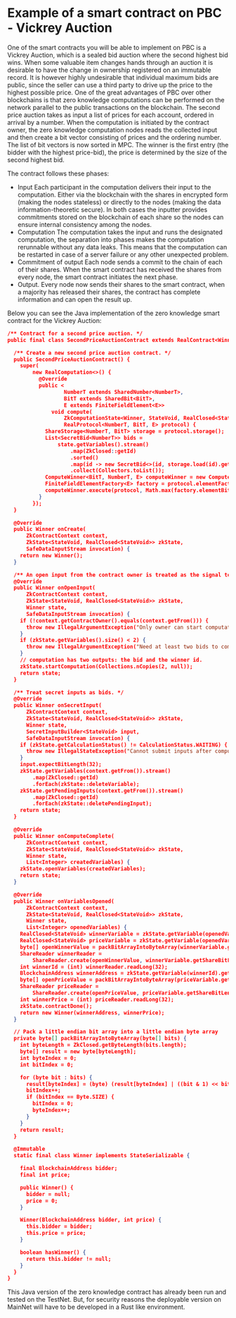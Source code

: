 # Example of a smart contract on PBC - Vickrey Auction
One of the smart contracts you will be able to implement on PBC is a Vickrey Auction, which is a sealed bid auction where the second highest bid wins. 
When some valuable item changes hands through an auction it is desirable to have the change in ownership registered on an immutable record.  It is however highly undesirable that individual maximum bids are public, since the seller can use a third party to drive up the price to the highest possible price. One of the great advantages of PBC over other blockchains is that zero knowledge computations can be performed on the network parallel to the public transactions on the blockchain.
The second price auction takes as input a list of prices for each account, ordered in arrival by a number. When the computation is initiated by the contract owner, the zero knowledge computation nodes reads the collected input and then create a bit vector consisting of prices and the ordering number. The list of bit vectors is now sorted in MPC. The winner is the first entry (the bidder with the highest price-bid), the price is determined by the size of the second highest bid.

The contract follows these phases: 
- Input
Each participant in the computation delivers their input to the computation. Either via the blockchain with the shares in encrypted form (making the nodes stateless) or directly to the nodes (making the data information-theoretic secure). In both cases the inputter provides commitments stored on the blockchain of each share so the nodes can ensure internal consistency among the nodes.
- Computation
The computation takes the input and runs the designated computation, the separation into phases makes the computation rerunnable without any data leaks. This means that the computation can be restarted in case of a server failure or any other unexpected problem.
- Commitment of output
Each node sends a commit to the chain of each of their shares. When the smart contract has received the shares from every node, the smart contract initiates the next phase.
- Output.
Every node now sends their shares to the smart contract, when a majority has released their shares, the contract has complete information and can open the result up.

Below you can see the Java implementation of the zero knowledge smart contract for the Vickrey Auction:
````json
/** Contract for a second price auction. */
public final class SecondPriceAuctionContract extends RealContract<Winner, StateVoid> {

  /** Create a new second price auction contract. */
  public SecondPriceAuctionContract() {
    super(
        new RealComputation<>() {
          @Override
          public <
                  NumberT extends SharedNumber<NumberT>,
                  BitT extends SharedBit<BitT>,
                  E extends FiniteFieldElement<E>>
              void compute(
                  ZkComputationState<Winner, StateVoid, RealClosed<StateVoid>> state,
                  RealProtocol<NumberT, BitT, E> protocol) {
            ShareStorage<NumberT, BitT> storage = protocol.storage();
            List<SecretBid<NumberT>> bids =
                state.getVariables().stream()
                    .map(ZkClosed::getId)
                    .sorted()
                    .map(id -> new SecretBid<>(id, storage.load(id).get(0).getNumber()))
                    .collect(Collectors.toList());
            ComputeWinner<BitT, NumberT, E> computeWinner = new ComputeWinner<>(bids);
            FiniteFieldElementFactory<E> factory = protocol.elementFactory();
            computeWinner.execute(protocol, Math.max(factory.elementBitSize(), 32));
          }
        });
  }

  @Override
  public Winner onCreate(
      ZkContractContext context,
      ZkState<StateVoid, RealClosed<StateVoid>> zkState,
      SafeDataInputStream invocation) {
    return new Winner();
  }

  /** An open input from the contract owner is treated as the signal to execute the auction. */
  @Override
  public Winner onOpenInput(
      ZkContractContext context,
      ZkState<StateVoid, RealClosed<StateVoid>> zkState,
      Winner state,
      SafeDataInputStream invocation) {
    if (!context.getContractOwner().equals(context.getFrom())) {
      throw new IllegalArgumentException("Only owner can start computation");
    }
    if (zkState.getVariables().size() < 2) {
      throw new IllegalArgumentException("Need at least two bids to compute");
    }
    // computation has two outputs: the bid and the winner id.
    zkState.startComputation(Collections.nCopies(2, null));
    return state;
  }

  /** Treat secret inputs as bids. */
  @Override
  public Winner onSecretInput(
      ZkContractContext context,
      ZkState<StateVoid, RealClosed<StateVoid>> zkState,
      Winner state,
      SecretInputBuilder<StateVoid> input,
      SafeDataInputStream invocation) {
    if (zkState.getCalculationStatus() != CalculationStatus.WAITING) {
      throw new IllegalStateException("Cannot submit inputs after computation has started");
    }
    input.expectBitLength(32);
    zkState.getVariables(context.getFrom()).stream()
        .map(ZkClosed::getId)
        .forEach(zkState::deleteVariable);
    zkState.getPendingInputs(context.getFrom()).stream()
        .map(ZkClosed::getId)
        .forEach(zkState::deletePendingInput);
    return state;
  }

  @Override
  public Winner onComputeComplete(
      ZkContractContext context,
      ZkState<StateVoid, RealClosed<StateVoid>> zkState,
      Winner state,
      List<Integer> createdVariables) {
    zkState.openVariables(createdVariables);
    return state;
  }

  @Override
  public Winner onVariablesOpened(
      ZkContractContext context,
      ZkState<StateVoid, RealClosed<StateVoid>> zkState,
      Winner state,
      List<Integer> openedVariables) {
    RealClosed<StateVoid> winnerVariable = zkState.getVariable(openedVariables.get(0));
    RealClosed<StateVoid> priceVariable = zkState.getVariable(openedVariables.get(1));
    byte[] openWinnerValue = packBitArrayIntoByteArray(winnerVariable.getOpenValue());
    ShareReader winnerReader =
        ShareReader.create(openWinnerValue, winnerVariable.getShareBitLengths().get(0));
    int winnerId = (int) winnerReader.readLong(32);
    BlockchainAddress winnerAddress = zkState.getVariable(winnerId).getOwner();
    byte[] openPriceValue = packBitArrayIntoByteArray(priceVariable.getOpenValue());
    ShareReader priceReader =
        ShareReader.create(openPriceValue, priceVariable.getShareBitLengths().get(0));
    int winnerPrice = (int) priceReader.readLong(32);
    zkState.contractDone();
    return new Winner(winnerAddress, winnerPrice);
  }

  // Pack a little endian bit array into a little endian byte array
  private byte[] packBitArrayIntoByteArray(byte[] bits) {
    int byteLength = ZkClosed.getByteLength(bits.length);
    byte[] result = new byte[byteLength];
    int byteIndex = 0;
    int bitIndex = 0;

    for (byte bit : bits) {
      result[byteIndex] = (byte) (result[byteIndex] | ((bit & 1) << bitIndex));
      bitIndex++;
      if (bitIndex == Byte.SIZE) {
        bitIndex = 0;
        byteIndex++;
      }
    }
    return result;
  }

  @Immutable
  static final class Winner implements StateSerializable {

    final BlockchainAddress bidder;
    final int price;

    public Winner() {
      bidder = null;
      price = 0;
    }

    Winner(BlockchainAddress bidder, int price) {
      this.bidder = bidder;
      this.price = price;
    }

    boolean hasWinner() {
      return this.bidder != null;
    }
  }
}
````

This Java version of the zero knowledge contract has already been run and tested on the TestNet. But, for security reasons the deployable version on MainNet will have to be developed in a Rust like environment. 
